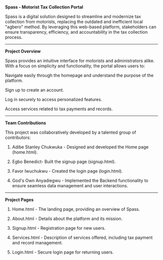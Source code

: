 **Spass - Motorist Tax Collection Portal**

Spass is a digital solution designed to streamline and modernize tax collection from motorists, replacing the outdated and inefficient local "agbero" method. By leveraging this web-based platform, stakeholders can ensure transparency, efficiency, and accountability in the tax collection process.


---

**Project Overview**

Spass provides an intuitive interface for motorists and administrators alike. With a focus on simplicity and functionality, the portal allows users to:

Navigate easily through the homepage and understand the purpose of the platform.

Sign up to create an account.

Log in securely to access personalized features.

Access services related to tax payments and records.



---

**Team Contributions**

This project was collaboratively developed by a talented group of contributors:

1. Adibe Stanley Chukwuka - Designed and developed the Home page (home.html).


2. Egbo Benedict- Built the signup page (signup.html).


3. Favor Iwuchukwu - Created the login page (login.html).


4. God's Own Anyadiegwu - Implemented the Backend functionality to ensure seamless data management and user interactions.




---

**Project Pages**

1. Home.html - The landing page, providing an overview of Spass.


2. About.html - Details about the platform and its mission.


3. Signup.html - Registration page for new users.


4. Services.html - Description of services offered, including tax payment and record management.


5. Login.html - Secure login page for returning users.
